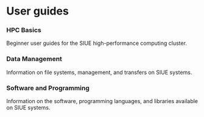 # User guides <!-- {docsify-ignore-all} -->

### HPC Basics
Beginner user guides for the SIUE high-performance computing cluster.

### Data Management
Information on file systems, management, and transfers on SIUE systems.

### Software and Programming
Information on the software, programming languages, and libraries available on SIUE systems.
